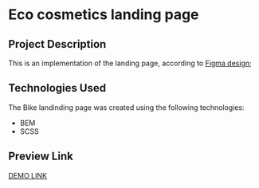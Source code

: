 # Eco cosmetics landing page

## Project Description
This is an implementation of the landing page, according to [Figma design](https://www.figma.com/file/Fz588JKGuPS2Bk21De4KE5/brand_of_eco-cosmetics-(Edit)?node-id=1%3A2);

## Technologies Used
The Bike landinding page was created using the following technologies:
- BEM
- SCSS

## Preview Link
[DEMO LINK](https://izzetyusufov.github.io/Eco_cosmetics/)

